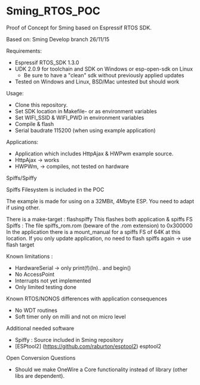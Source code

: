 # Sming_RTOS_POC

Proof of Concept for Sming based on Espressif RTOS SDK.

Based on: Sming Develop branch 26/11/15

Requirements:
- Espressif RTOS_SDK 1.3.0
- UDK 2.0.9 for toolchain and SDK on Windows or esp-open-sdk on Linux
  - Be sure to have a "clean" sdk without previously applied updates
- Tested on Windows and Linux, BSD/Mac untested but should work

Usage:

- Clone this repository.
- Set SDK location in Makefile-<platform> or as environment variables
- Set WIFI_SSID & WIFI_PWD in environment variables
- Compile & flash
- Serial baudrate 115200 (when using example application)

Applications:

- Application which includes HttpAjax & HWPwm example source.
- HttpAjax -> works
- HWPWm, -> compiles, not tested on hardware

Spiffs/Spiffy

Spiffs Filesystem is included in the POC

The example is made for using on a 32MBit, 4Mbyte ESP.
You need to adapt if using other.

There is a make-target : flashspiffy
This flashes both application & spiffs FS
Spiffs : The file spiffs_rom.rom (beware of the .rom extension) to 0x300000
In the application there is a mount_manual for a spiffs FS of 64K at this location.
If you only update application, no need to flash spiffs again -> use flash target

Known limitations : 

- HardwareSerial -> only print(f)(ln).. and begin()
- No AccessPoint
- Interrupts not yet implemented
- Only limited testing done

Known RTOS/NONOS differences with application consequences

- No WDT routines
- Soft timer only on milli and not on micro level

Additional needed software
- Spiffy  : Source included in Sming repository
- [ESPtool2] (https://github.com/raburton/esptool2) esptool2 

Open Conversion Questions

- Should we make OneWire a Core functionality instead of library (other libs are dependent).



